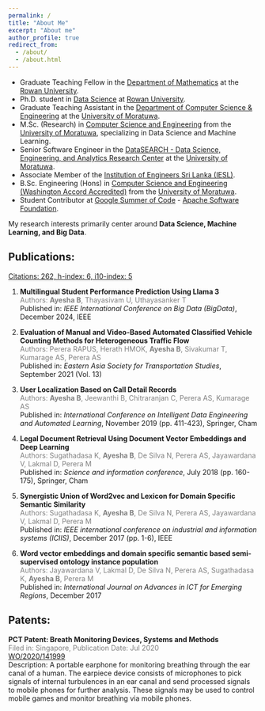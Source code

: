 ```yaml
---
permalink: /
title: "About Me"
excerpt: "About me"
author_profile: true
redirect_from: 
  - /about/
  - /about.html
---
```


* Graduate Teaching Fellow in the [Department of Mathematics](https://csm.rowan.edu/departments/math/) at the [Rowan University](https://www.rowan.edu/).
* Ph.D. student in [Data Science](https://global.rowan.edu/programs/phd-in-data-science.html) at [Rowan University](https://www.rowan.edu/).
* Graduate Teaching Assistant in the [Department of Computer Science & Engineering](https://cse.mrt.ac.lk/) at the [University of Moratuwa](https://uom.lk/).
* M.Sc. (Research) in [Computer Science and Engineering](https://cse.mrt.ac.lk/) from the [University of Moratuwa](https://uom.lk/), specializing in Data Science and Machine Learning.
* Senior Software Engineer in the [DataSEARCH - Data Science, Engineering, and Analytics Research Center](https://uom.lk/datasearch/projects) at the [University of Moratuwa](https://uom.lk/).
* Associate Member of the [Institution of Engineers Sri Lanka (IESL)](https://iesl.lk/index.php?lang=en).
* B.Sc. Engineering (Hons) in [Computer Science and Engineering (Washington Accord Accredited)](https://cse.mrt.ac.lk/) from the [University of Moratuwa](https://uom.lk/).
* Student Contributor at [Google Summer of Code](https://summerofcode.withgoogle.com/) - [Apache Software Foundation](https://summerofcode.withgoogle.com/archive/2017/projects/6359040665845760).

My research interests primarily center around **Data Science, Machine Learning, and Big Data**.

## Publications:
[Citations: 262, h-index: 6, i10-index: 5](https://scholar.google.com/citations?user=p_fJiXwAAAAJ&hl)

1. **Multilingual Student Performance Prediction Using Llama 3**  
   <span style="color:gray;">Authors: **Ayesha B**, Thayasivam U, Uthayasanker T</span>  
   Published in: *IEEE International Conference on Big Data (BigData)*, December 2024, IEEE

2. **Evaluation of Manual and Video-Based Automated Classified Vehicle Counting Methods for Heterogeneous Traffic Flow**  
   <span style="color:gray;">Authors: Perera RAPUS, Herath HMOK, **Ayesha B**, Sivakumar T, Kumarage AS, Perera AS</span>  
   Published in: *Eastern Asia Society for Transportation Studies*, September 2021 (Vol. 13)

3. **User Localization Based on Call Detail Records**  
   <span style="color:gray;">Authors: **Ayesha B**, Jeewanthi B, Chitraranjan C, Perera AS, Kumarage AS</span>  
   Published in: *International Conference on Intelligent Data Engineering and Automated Learning*, November 2019 (pp. 411-423), Springer, Cham

4. **Legal Document Retrieval Using Document Vector Embeddings and Deep Learning**  
   <span style="color:gray;">Authors: Sugathadasa K, **Ayesha B**, De Silva N, Perera AS, Jayawardana V, Lakmal D, Perera M</span>  
   Published in: *Science and information conference*, July 2018 (pp. 160-175), Springer, Cham

5. **Synergistic Union of Word2vec and Lexicon for Domain Specific Semantic Similarity**  
   <span style="color:gray;">Authors: Sugathadasa K, **Ayesha B**, De Silva N, Perera AS, Jayawardana V, Lakmal D, Perera M</span>  
   Published in: *IEEE international conference on industrial and information systems (ICIIS)*, December 2017 (pp. 1-6), IEEE

6. **Word vector embeddings and domain specific semantic based semi-supervised ontology instance population**  
   <span style="color:gray;">Authors: Jayawardana V, Lakmal D, De Silva N, Perera AS, Sugathadasa K, **Ayesha B**, Perera M</span>  
   Published in: *International Journal on Advances in ICT for Emerging Regions*, December 2017

## Patents:

**PCT Patent: Breath Monitoring Devices, Systems and Methods**  
<span style="color:gray;">Filed in: Singapore, Publication Date: Jul 2020</span>   
[WO/2020/141999](https://patentscope.wipo.int/search/en/detail.jsf?docId=WO2020141999)  
Description: A portable earphone for monitoring breathing through the ear canal of a human. The earpiece device consists of microphones to pick signals of internal turbulences in an ear canal and send processed signals to mobile phones for further analysis. These signals may be used to control mobile games and monitor breathing via mobile phones.
